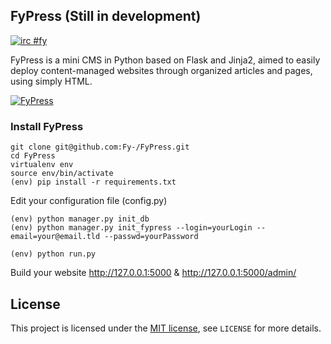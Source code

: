 FyPress (Still in development)
--------
[![irc #fy](https://img.shields.io/badge/IRC-fy-green.svg)](http://webchat.freenode.net/?channels=%23fy)

FyPress is a mini CMS in Python based on Flask and Jinja2, aimed to easily deploy content-managed websites through organized articles and pages, using simply HTML.

[![FyPress](https://raw.githubusercontent.com/Fy-/FyPress/91858685ca95d5a884d6735a67e9aad343bfde8b/static/admin/images/fakeplayer.png)](https://www.youtube.com/watch?v=5ejW8wblJps)

### Install FyPress
    git clone git@github.com:Fy-/FyPress.git
    cd FyPress
    virtualenv env
    source env/bin/activate
    (env) pip install -r requirements.txt

Edit your configuration file (config.py)

    (env) python manager.py init_db
    (env) python manager.py init_fypress --login=yourLogin --email=your@email.tld --passwd=yourPassword

    (env) python run.py

Build your website http://127.0.0.1:5000 & http://127.0.0.1:5000/admin/

## License
This project is licensed under the [MIT license](http://opensource.org/licenses/MIT), see `LICENSE` for more details.
